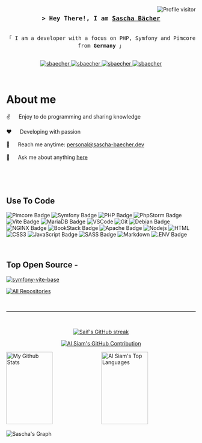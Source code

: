 <a href="https://komarev.com/ghpvc/?username=sbaecher">
  <img align="right" src="https://komarev.com/ghpvc/?username=sbaecher&label=Visitors&color=0e75b6&style=flat" alt="Profile visitor" />
</a>

<!-- Intro  -->
<h3 align="center">
        <samp>&gt; Hey There!, I am
                <b><a target="_blank" href="https://sascha-baecher.dev">Sascha Bächer</a></b>
        </samp>
</h3>


<p align="center"> 
  <samp>
    <br>
    「 I am a developer with a focus on PHP, Symfony and Pimcore from <b>Germany</b> 」
    <br>
    <br>
  </samp>
</p>

<p align="center">
 <a href="https://sascha-baecher.dev" target="blank">
  <img src="https://img.shields.io/badge/Website-DC143C?style=for-the-badge&logo=medium&logoColor=white" alt="sbaecher" />
 </a>
 <a href="https://linkedin.com/in/al-siam" target="_blank">
  <img src="https://img.shields.io/badge/LinkedIn-0077B5?style=for-the-badge&logo=linkedin&logoColor=white" alt="sbaecher"/>
 </a>
 <a href="https://dev.to/sbaecher" target="_blank">
  <img src="https://img.shields.io/badge/dev.to-0A0A0A?style=for-the-badge&logo=dev.to&logoColor=white" alt="sbaecher" />
 </a>
 <a href="https://www.instagram.com/sacha.bhr" target="_blank">
  <img src="https://img.shields.io/badge/Instagram-fe4164?style=for-the-badge&logo=instagram&logoColor=white" alt="sbaecher" />
 </a> 
</p>
<br />

<!-- About Section -->
 # About me
 
<p>
  
 ✌️ &emsp;  Enjoy to do programming and sharing knowledge <br/><br/>
 ❤️ &emsp; Developing with passion<br/><br/>
 📧 &emsp; Reach me anytime: personal@sascha-baecher.dev<br/><br/>
 💬 &emsp; Ask me about anything [here](https://github.com/sbaecher/sbaecher/issues)

</p>

<br/>
<br/>
<br/>

## Use To Code

![Pimcore Badge](https://img.shields.io/badge/Pimcore-6428B4?logo=pimcore&logoColor=fff&style=for-the-badge)
![Symfony Badge](https://img.shields.io/badge/Symfony-000?logo=symfony&logoColor=fff&style=for-the-badge)
![PHP Badge](https://img.shields.io/badge/PHP-777BB4?logo=php&logoColor=fff&style=for-the-badge)
![PhpStorm Badge](https://img.shields.io/badge/PhpStorm-000?logo=phpstorm&logoColor=fff&style=for-the-badge)
![Vite Badge](https://img.shields.io/badge/Vite-646CFF?logo=vite&logoColor=fff&style=for-the-badge)
![MariaDB Badge](https://img.shields.io/badge/MariaDB-003545?logo=mariadb&logoColor=fff&style=for-the-badge)
![VSCode](https://img.shields.io/badge/Visual_Studio-0078d7?style=for-the-badge&logo=visual%20studio&logoColor=white)
![Git](https://img.shields.io/badge/Git-F05032?style=for-the-badge&logo=git&logoColor=white)
![Debian Badge](https://img.shields.io/badge/Debian-A81D33?logo=debian&logoColor=fff&style=for-the-badge)
![NGINX Badge](https://img.shields.io/badge/NGINX-009639?logo=nginx&logoColor=fff&style=for-the-badge)
![BookStack Badge](https://img.shields.io/badge/BookStack-0288D1?logo=bookstack&logoColor=fff&style=for-the-badge)
![Apache Badge](https://img.shields.io/badge/Apache-D22128?logo=apache&logoColor=fff&style=for-the-badge)
![Nodejs](https://img.shields.io/badge/Nodejs-3C873A?style=for-the-badge&labelColor=black&logo=node.js&logoColor=3C873A)
![HTML](https://img.shields.io/badge/HTML5-E34F26?style=for-the-badge&logo=html5&logoColor=white)
![CSS3](https://img.shields.io/badge/CSS3-1572B6?style=for-the-badge&logo=css3&logoColor=white)
![JavaScript Badge](https://img.shields.io/badge/JavaScript-F7DF1E?logo=javascript&logoColor=000&style=for-the-badge)
![SASS Badge](https://img.shields.io/badge/Sass-CC6699?style=for-the-badge&logo=sass&logoColor=white)
![Markdown](https://img.shields.io/badge/Markdown-000000?style=for-the-badge&logo=markdown&logoColor=white)
![.ENV Badge](https://img.shields.io/badge/.ENV-ECD53F?logo=dotenv&logoColor=000&style=for-the-badge)

<br/>

## Top Open Source -
[![symfony-vite-base](https://github-readme-stats.vercel.app/api/pin/?username=sbaecher&repo=symfony-vite-base&border_color=7F3FBF&bg_color=0D1117&title_color=C9D1D9&text_color=8B949E&icon_color=7F3FBF)](https://github.com/sbaecher/symfony-vite-base)

<p align="left">
  <a href="https://github.com/sbaecher?tab=repositories" target="_blank"><img alt="All Repositories" title="All Repositories" src="https://img.shields.io/badge/-All%20Repos-2962FF?style=for-the-badge&logo=koding&logoColor=white"/></a>
</p>

<br/>
<hr/>
<br/>

<p align="center">
  <a href="https://github.com/sbaecher">
    <img src="https://github-readme-streak-stats.herokuapp.com/?user=sbaecher&theme=radical&border=7F3FBF&background=0D1117" alt="Saif's GitHub streak"/>
  </a>
</p>

<p align="center">
  <a href="https://github.com/sbaecher">
    <img src="https://github-profile-summary-cards.vercel.app/api/cards/profile-details?username=sbaecher&theme=radical" alt="Al Siam's GitHub Contribution"/>
  </a>
</p>

<a> 
    <a href="https://github.com/sbaecher"><img alt="My Github Stats" src="https://denvercoder1-github-readme-stats.vercel.app/api?username=sbaecher&show_icons=true&count_private=true&theme=react&border_color=7F3FBF&bg_color=0D1117&title_color=F85D7F&icon_color=F8D866" height="192px" width="49.5%"/></a>
  <a href="https://github.com/sbaecher"><img alt="Al Siam's Top Languages" src="https://denvercoder1-github-readme-stats.vercel.app/api/top-langs/?username=sbaecher&langs_count=8&layout=compact&theme=react&border_color=7F3FBF&bg_color=0D1117&title_color=F85D7F&icon_color=F8D866" height="192px" width="49.5%"/></a>
  <br/>
</a>


![Sascha's Graph](https://github-readme-activity-graph.vercel.app/graph?username=sbaecher&custom_title=Sascha's%20GitHub%20Activity%20Graph&bg_color=0D1117&color=7F3FBF&line=7F3FBF&point=7F3FBF&area_color=FFFFFF&title_color=FFFFFF&area=true)
